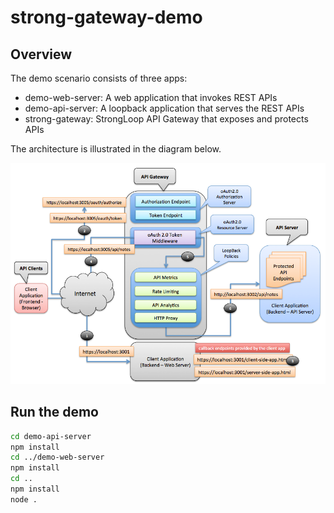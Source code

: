 # strong-gateway-demo

## Overview

The demo scenario consists of three apps:

- demo-web-server: A web application that invokes REST APIs
- demo-api-server: A loopback application that serves the REST APIs
- strong-gateway: StrongLoop API Gateway that exposes and protects APIs

The architecture is illustrated in the diagram below.

![demo](demo.png)

## Run the demo

```sh
cd demo-api-server
npm install
cd ../demo-web-server
npm install
cd ..
npm install
node .
```
